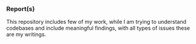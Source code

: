 ### Report(s)
This repository includes few of my work, while I am trying to understand codebases and include meaningful findings, with all types of issues these are my writings.
